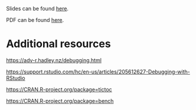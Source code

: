 
Slides can be found
[here](https://rawcdn.githack.com/USCbiostats/software-dev/master/happy_scientist/seminars/2019-02_debugging-and-profiling/material/slides.html).

PDF can be found [here](slides.pdf).

# Additional resources

https://adv-r.hadley.nz/debugging.html

https://support.rstudio.com/hc/en-us/articles/205612627-Debugging-with-RStudio

https://CRAN.R-project.org/package=tictoc

https://CRAN.R-project.org/package=bench
